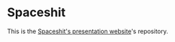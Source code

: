 # Spaceshit

This is the [Spaceshit's presentation website](https://odepax.github.io/spaceshit/)'s repository.
